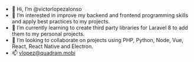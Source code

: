 - 👋 Hi, I’m @victorlopezalonso
- 👀 I’m interested in improve my backend and frontend programming skills and apply best practices to my projects.
- 🌱 I’m currently learning to create third party libraries for Laravel 8 to add them to my personal projects.
- 💞️ I’m looking to collaborate on projects using PHP, Python, Node, Vue, React, React Native and Electron.
- 📫 vlopez@quadram.mobi

<!---
victorlopezalonso/victorlopezalonso is a ✨ special ✨ repository because its `README.md` (this file) appears on your GitHub profile.
You can click the Preview link to take a look at your changes.
--->
